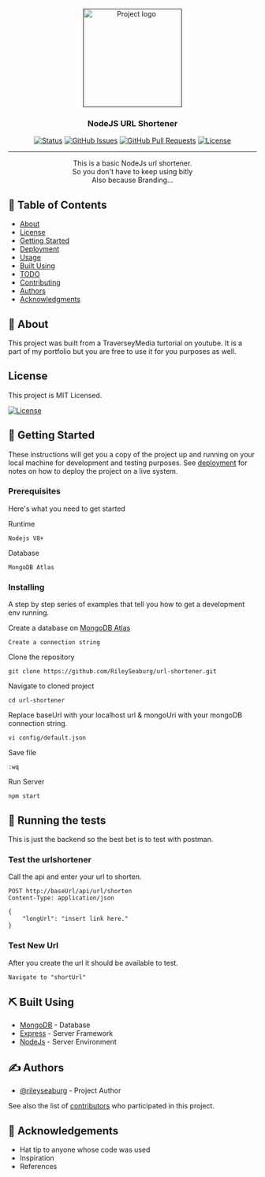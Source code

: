 <!-- @format -->

<p align="center">
  <a href="" rel="noopener">

<img width=200px height=200px src="https://i.imgur.com/oREkHSw.jpg" alt="Project logo">

</a>

</p>

<h3 align="center">NodeJS URL Shortener</h3>

<div align="center">

[![Status](https://img.shields.io/badge/status-active-success.svg)]()
[![GitHub Issues](https://img.shields.io/github/issues/RileySeaburg/url-shortener.svg)](https://github.com/RileySeaburg/url-shortener/issues)
[![GitHub Pull Requests](https://img.shields.io/github/issues-pr/RileySeaburg/url-shortener.svg)](https://github.com/RileySeaburg/url-shortener/pulls)
[![License](https://img.shields.io/badge/license-MIT-blue.svg)](/LICENSE)

</div>

---

<p align="center">This is a basic NodeJs url shortener.
    <br> 
    So you don't have to keep using bitly
    <br>
    Also because Branding...
</p>

## 📝 Table of Contents

- [About](#about)
- [License](#license)
- [Getting Started](#getting_started)
- [Deployment](#deployment)
- [Usage](#usage)
- [Built Using](#built_using)
- [TODO](../TODO.md)
- [Contributing](../CONTRIBUTING.md)
- [Authors](#authors)
- [Acknowledgments](#acknowledgement)

## 🧐 About <a name = "about"></a>

This project was built from a TraverseyMedia turtorial on youtube. It is a part of my portfolio but you are free to use it for you purposes as well.

## License <a name ="License"></a>

This project is MIT Licensed.

<p align="center" >

[![License](https://img.shields.io/badge/license-MIT-blue.svg)](/LICENSE)

</p>

## 🏁 Getting Started <a name = "getting_started"></a>

These instructions will get you a copy of the project up and running on your local machine for development and testing purposes. See [deployment](#deployment) for notes on how to deploy the project on a live system.

### Prerequisites

Here's what you need to get started

Runtime

```
Nodejs V8+
```

Database

```
MongoDB Atlas
```

### Installing

A step by step series of examples that tell you how to get a development env running.

Create a database on [MongoDB Atlas](mongodb.com)

```
Create a connection string
```

Clone the repository

```
git clone https://github.com/RileySeaburg/url-shortener.git
```

Navigate to cloned project

```
cd url-shortener
```

Replace baseUrl with your localhost url & mongoUri with your mongoDB connection string.

```
vi config/default.json
```

Save file

```
:wq
```

Run Server

```
npm start
```

## 🔧 Running the tests <a name = "tests"></a>

This is just the backend so the best bet is to test with postman.

### Test the urlshortener

Call the api and enter your url to shorten.

```
POST http://baseUrl/api/url/shorten
Content-Type: application/json

{
    "longUrl": "insert link here."
}
```

### Test New Url

After you create the url it should be available to test.

```
Navigate to "shortUrl"
```

## ⛏️ Built Using <a name = "built_using"></a>

- [MongoDB](https://www.mongodb.com/) - Database
- [Express](https://expressjs.com/) - Server Framework
- [NodeJs](https://nodejs.org/en/) - Server Environment

## ✍️ Authors <a name = "authors"></a>

- [@rileyseaburg](https://github.com/rileyseaburg) - Project Author

See also the list of [contributors](https://github.com/RileySeaburg/url-shortener/contributors) who participated in this project.

## 🎉 Acknowledgements <a name = "acknowledgement"></a>

- Hat tip to anyone whose code was used
- Inspiration
- References
